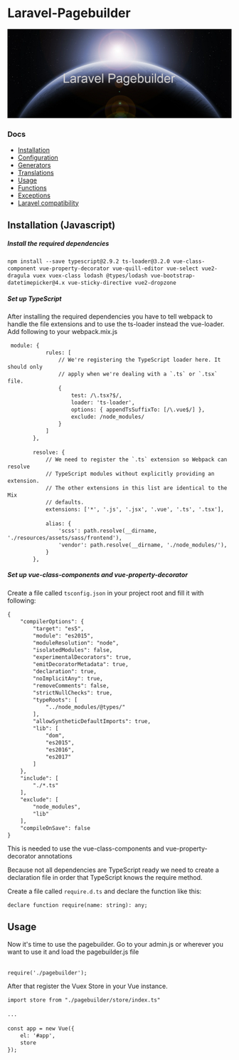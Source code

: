 # Laravel-Pagebuilder


![Laravel Pagebuilder](img/laravel-pagebuilder.png)

### Docs

* [Installation](#Installation (Javascript))
* [Configuration](#configuration)
* [Generators](#generators)
* [Translations](#translations)
* [Usage](#usage)
* [Functions](#functions)
* [Exceptions](#exceptions)
* [Laravel compatibility](#laravel-compatibility)

## Installation (Javascript)


##### Install the required dependencies
~~~
npm install --save typescript@2.9.2 ts-loader@3.2.0 vue-class-component vue-property-decorator vue-quill-editor vue-select vue2-dragula vuex vuex-class lodash @types/lodash vue-bootstrap-datetimepicker@4.x vue-sticky-directive vue2-dropzone
~~~


##### Set up TypeScript
After installing the required dependencies you have to tell webpack to handle the file extensions and to use the ts-loader instead the vue-loader.
Add following to your webpack.mix.js

~~~
 module: {
            rules: [
                // We're registering the TypeScript loader here. It should only
                // apply when we're dealing with a `.ts` or `.tsx` file.
                {
                    test: /\.tsx?$/,
                    loader: 'ts-loader',
                    options: { appendTsSuffixTo: [/\.vue$/] },
                    exclude: /node_modules/
                }
            ]
        },

        resolve: {
            // We need to register the `.ts` extension so Webpack can resolve
            // TypeScript modules without explicitly providing an extension.
            // The other extensions in this list are identical to the Mix
            // defaults.
            extensions: ['*', '.js', '.jsx', '.vue', '.ts', '.tsx'],

            alias: {
                'scss': path.resolve(__dirname, './resources/assets/sass/frontend'),
                'vendor': path.resolve(__dirname, './node_modules/'),
            }
        },
~~~

##### Set up vue-class-components and vue-property-decorator

Create a file called `tsconfig.json` in your project root and fill it with following:

~~~
{
    "compilerOptions": {
        "target": "es5",
        "module": "es2015",
        "moduleResolution": "node",
        "isolatedModules": false,
        "experimentalDecorators": true,
        "emitDecoratorMetadata": true,
        "declaration": true,
        "noImplicitAny": true,
        "removeComments": false,
        "strictNullChecks": true,
        "typeRoots": [
            "../node_modules/@types/"
        ],
        "allowSyntheticDefaultImports": true,
        "lib": [
            "dom",
            "es2015",
            "es2016",
            "es2017"
        ]
    },
    "include": [
        "./*.ts"
    ],
    "exclude": [
        "node_modules",
        "lib"
    ],
    "compileOnSave": false
}
~~~

This is needed to use the vue-class-components and vue-property-decorator annotations

Because not all dependencies are TypeScript ready we need to create a declaration file in order that TypeScript knows the require method.

Create a file called `require.d.ts`  and declare the function like this:

~~~
declare function require(name: string): any;
~~~

## Usage

Now it's time to use the pagebuilder.
Go to your admin.js or wherever you want to use it and load the pagebuilder.js file

~~~

require('./pagebuilder');
~~~

After that register the Vuex Store in your Vue instance.

~~~
import store from "./pagebuilder/store/index.ts"

...

const app = new Vue({
    el: '#app',
    store
});

~~~
